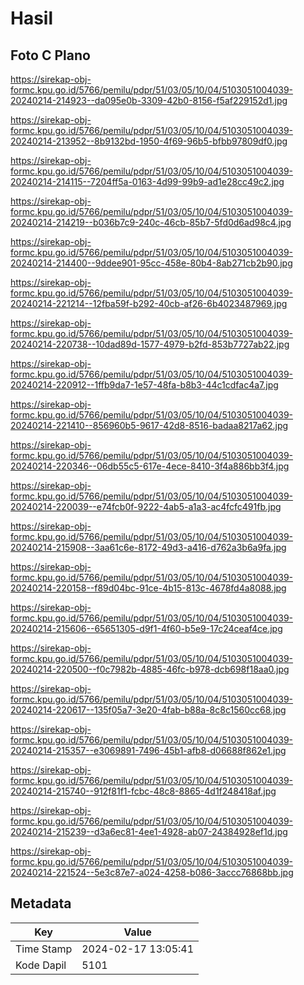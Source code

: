 # Hasil

## Foto C Plano

https://sirekap-obj-formc.kpu.go.id/5766/pemilu/pdpr/51/03/05/10/04/5103051004039-20240214-214923--da095e0b-3309-42b0-8156-f5af229152d1.jpg

https://sirekap-obj-formc.kpu.go.id/5766/pemilu/pdpr/51/03/05/10/04/5103051004039-20240214-213952--8b9132bd-1950-4f69-96b5-bfbb97809df0.jpg

https://sirekap-obj-formc.kpu.go.id/5766/pemilu/pdpr/51/03/05/10/04/5103051004039-20240214-214115--7204ff5a-0163-4d99-99b9-ad1e28cc49c2.jpg

https://sirekap-obj-formc.kpu.go.id/5766/pemilu/pdpr/51/03/05/10/04/5103051004039-20240214-214219--b036b7c9-240c-46cb-85b7-5fd0d6ad98c4.jpg

https://sirekap-obj-formc.kpu.go.id/5766/pemilu/pdpr/51/03/05/10/04/5103051004039-20240214-214400--9ddee901-95cc-458e-80b4-8ab271cb2b90.jpg

https://sirekap-obj-formc.kpu.go.id/5766/pemilu/pdpr/51/03/05/10/04/5103051004039-20240214-221214--12fba59f-b292-40cb-af26-6b4023487969.jpg

https://sirekap-obj-formc.kpu.go.id/5766/pemilu/pdpr/51/03/05/10/04/5103051004039-20240214-220738--10dad89d-1577-4979-b2fd-853b7727ab22.jpg

https://sirekap-obj-formc.kpu.go.id/5766/pemilu/pdpr/51/03/05/10/04/5103051004039-20240214-220912--1ffb9da7-1e57-48fa-b8b3-44c1cdfac4a7.jpg

https://sirekap-obj-formc.kpu.go.id/5766/pemilu/pdpr/51/03/05/10/04/5103051004039-20240214-221410--856960b5-9617-42d8-8516-badaa8217a62.jpg

https://sirekap-obj-formc.kpu.go.id/5766/pemilu/pdpr/51/03/05/10/04/5103051004039-20240214-220346--06db55c5-617e-4ece-8410-3f4a886bb3f4.jpg

https://sirekap-obj-formc.kpu.go.id/5766/pemilu/pdpr/51/03/05/10/04/5103051004039-20240214-220039--e74fcb0f-9222-4ab5-a1a3-ac4fcfc491fb.jpg

https://sirekap-obj-formc.kpu.go.id/5766/pemilu/pdpr/51/03/05/10/04/5103051004039-20240214-215908--3aa61c6e-8172-49d3-a416-d762a3b6a9fa.jpg

https://sirekap-obj-formc.kpu.go.id/5766/pemilu/pdpr/51/03/05/10/04/5103051004039-20240214-220158--f89d04bc-91ce-4b15-813c-4678fd4a8088.jpg

https://sirekap-obj-formc.kpu.go.id/5766/pemilu/pdpr/51/03/05/10/04/5103051004039-20240214-215606--65651305-d9f1-4f60-b5e9-17c24ceaf4ce.jpg

https://sirekap-obj-formc.kpu.go.id/5766/pemilu/pdpr/51/03/05/10/04/5103051004039-20240214-220500--f0c7982b-4885-46fc-b978-dcb698f18aa0.jpg

https://sirekap-obj-formc.kpu.go.id/5766/pemilu/pdpr/51/03/05/10/04/5103051004039-20240214-220617--135f05a7-3e20-4fab-b88a-8c8c1560cc68.jpg

https://sirekap-obj-formc.kpu.go.id/5766/pemilu/pdpr/51/03/05/10/04/5103051004039-20240214-215357--e3069891-7496-45b1-afb8-d06688f862e1.jpg

https://sirekap-obj-formc.kpu.go.id/5766/pemilu/pdpr/51/03/05/10/04/5103051004039-20240214-215740--912f81f1-fcbc-48c8-8865-4d1f248418af.jpg

https://sirekap-obj-formc.kpu.go.id/5766/pemilu/pdpr/51/03/05/10/04/5103051004039-20240214-215239--d3a6ec81-4ee1-4928-ab07-24384928ef1d.jpg

https://sirekap-obj-formc.kpu.go.id/5766/pemilu/pdpr/51/03/05/10/04/5103051004039-20240214-221524--5e3c87e7-a024-4258-b086-3accc76868bb.jpg


## Metadata

| Key        | Value               |
| ---------- | ------------------- |
| Time Stamp | 2024-02-17 13:05:41 |
| Kode Dapil | 5101                |



